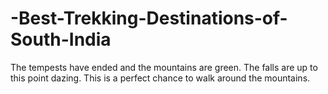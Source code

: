 # -Best-Trekking-Destinations-of-South-India
The tempests have ended and the mountains are green. The falls are up to this point dazing. This is a perfect chance to walk around the mountains. 
